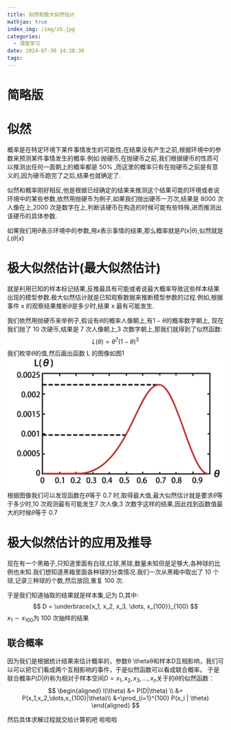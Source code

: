```yaml
---
title: 似然和极大似然估计
mathjax: true
index_img: /img/zb.jpg
categories:
  - 深度学习
date: 2024-07-30 14:28:30
tags:
---
```

# 简略版

# 似然
概率是在特定环境下某件事情发生的可能性,在结果没有产生之前,根据环境中的参数来预测某件事情发生的概率.例如:抛硬币,在抛硬币之前,我们根据硬币的性质可以推测出任何一面朝上的概率都是 50% ,而这里的概率只有在抛硬币之前是有意义的,因为硬币跑完了之后,结果也就确定了.

似然和概率刚好相反,他是根据已经确定的结果来推测这个结果可能的环境或者说环境中的某些参数,依然用抛硬币为例子,如果我们抛出硬币一万次,结果是 8000 次人像在上,2000 次是数字在上,判断该硬币在构造的时候可能有些特殊,进而推测出该硬币的具体参数.

如果我们用$\theta$表示环境中的参数,用$x$表示事情的结果,那么概率就是$P(x|\theta)$,似然就是$L(\theta|x)$

# 极大似然估计(最大似然估计)
就是利用已知的样本标记结果,反推最具有可能或者说最大概率导致这些样本结果出现的模型参数.极大似然估计就是已知观察数据来推断模型参数的过程.例如,根据事件 x 的观察结果推断$\theta$是多少时,结果 x 最有可能发生.

我们依然用抛硬币来举例子,假设有$\theta$的概率人像朝上,有$1 - \theta$的概率数字朝上, 现在我们抛了 10 次硬币,结果是 7 次人像朝上,3 次数字朝上,那我们就得到了似然函数:
$$
L(\theta) = \theta ^7 (1-\theta)^3
$$
我们枚举$\theta$的值,然后画出函数 L 的图像如图1
![图 1](https://raw.githubusercontent.com/Hua-Wu-Que-Code/picture/main/uPic/9NSd42.png)
根据图像我们可以发现函数在$\theta$等于 0.7 时,取得最大值,最大似然估计就是要求$\theta$等于多少时,10 次观测最有可能发生7 次人像,3 次数字这样的结果,因此找到函数值最大的时候$\theta$等于 0.7

# 极大似然估计的应用及推导
现在有一个黑箱子,只知道里面有白球,红球,黑球,数量未知但是足够大,各种球的比例也未知.我们想知道黑箱里面各种球的分类情况.我们一次从黑箱中取出了 10 个球,记录三种球的个数,然后放回,重复 100 次.

于是我们知道抽取的结果就是样本集,记为 D,其中:
$$
D = \underbrace{x_1, x_2, x_3, \dots, x_{100}}_{100}
$$
$x_1 \sim x_100$为 100 次抽样的结果

## 联合概率
因为我们是根据统计结果来估计概率的，参数θ \thetaθ和样本D互相影响，我们可以可以把它们看成两个互相影响的事件，于是似然函数可以看成联合概率。
于是联合概率$P(D|\theta)$称为相对于样本空间$D = {x_1,x_2,x_3,\dots,x_n}$关于的$\theta$的似然函数：
$$
\begin{aligned}
l(\theta) &= P(D|\theta) \\
&= P(x_1,x_2,\dots,x_{100}|\theta)\\
&=\prod_{i=1}^{100} P(x_i | \theta)
\end{aligned}
$$

然后具体求解过程就交给计算机吧
啦啦啦